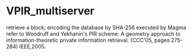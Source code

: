 # VPIR_multiserver
retrieve  a block; encoding the database by SHA-256
executed by Magma
refer to Woodruff and Yekhanin's PIR scheme: A geometry approach to information-theoretic private information retrieval. (CCC'05, pages 275-284) IEEE,2005.
